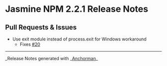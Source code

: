 # Jasmine NPM 2.2.1 Release Notes

## Pull Requests & Issues

- Use exit module instead of process.exit for Windows workaround
  - Fixes [#20](https://github.com/jasmine/jasmine-npm/issues/20)

---

_Release Notes generated with _[Anchorman](http://github.com/infews/anchorman)\_
